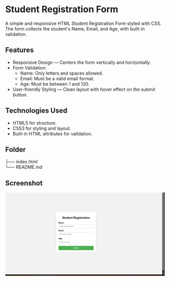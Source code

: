 # Student Registration Form

A simple and responsive HTML Student Registration Form styled with CSS. The form collects the student's Name, Email, and Age, with built-in validation.

## Features
- Responsive Design — Centers the form vertically and horizontally.
- Form Validation:
  - Name: Only letters and spaces allowed.
  - Email: Must be a valid email format.
  - Age: Must be between 1 and 120.
- User-friendly Styling — Clean layout with hover effect on the submit button.

## Technologies Used
- HTML5 for structure.
- CSS3 for styling and layout.
- Built-in HTML attributes for validation.

## Folder
├── index.html    
└── README.md     


## Screenshot

![Form Screenshot](Screenshot%202025-08-09%20212212.png)



